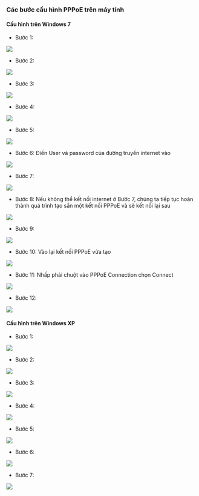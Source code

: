 ### Các bước cấu hình PPPoE trên máy tính

#### Cấu hình trên Windows 7
- Bước 1:

![](huong-dan-cau-hinh-pppoe-tren-pc-media/media/image1.png)

- Bước 2:

![](huong-dan-cau-hinh-pppoe-tren-pc-media/media/image2.png)

- Bước 3:

![](huong-dan-cau-hinh-pppoe-tren-pc-media/media/image3.png)

- Bước 4:

![](huong-dan-cau-hinh-pppoe-tren-pc-media/media/image4.png)

- Bước 5:

![](huong-dan-cau-hinh-pppoe-tren-pc-media/media/image5.png)

- Bước 6: Điền User và password của đường truyền internet vào

![](huong-dan-cau-hinh-pppoe-tren-pc-media/media/image6.png)

- Bước 7:

![](huong-dan-cau-hinh-pppoe-tren-pc-media/media/image7.png)

- Bước 8: Nếu không thể kết nối internet ở Bước 7, chúng ta tiếp
tục hoàn thành quá trình tạo sẳn một kết nối PPPoE và sẽ kết nối lại sau

![](huong-dan-cau-hinh-pppoe-tren-pc-media/media/image8.png)

- Bước 9:

![](huong-dan-cau-hinh-pppoe-tren-pc-media/media/image9.png)

- Bước 10: Vào lại kết nối PPPoE vừa tạo

![](huong-dan-cau-hinh-pppoe-tren-pc-media/media/image10.png)

- Bước 11: Nhấp phải chuột vào PPPoE Connection chọn Connect

![](huong-dan-cau-hinh-pppoe-tren-pc-media/media/image11.png)

- Bước 12:

![](huong-dan-cau-hinh-pppoe-tren-pc-media/media/image12.png)


#### Cấu hình trên Windows XP

- Bước 1:

![](huong-dan-cau-hinh-pppoe-tren-pc-media/media/image13.jpeg)

- Bước 2:

![](huong-dan-cau-hinh-pppoe-tren-pc-media/media/image14.jpeg)

- Bước 3:

![](huong-dan-cau-hinh-pppoe-tren-pc-media/media/image15.jpeg)

- Bước 4:

![](huong-dan-cau-hinh-pppoe-tren-pc-media/media/image16.jpeg)

- Bước 5:

![](huong-dan-cau-hinh-pppoe-tren-pc-media/media/image17.jpeg)

- Bước 6:

![](huong-dan-cau-hinh-pppoe-tren-pc-media/media/image18.jpeg)

- Bước 7:

![](huong-dan-cau-hinh-pppoe-tren-pc-media/media/image19.jpeg)

